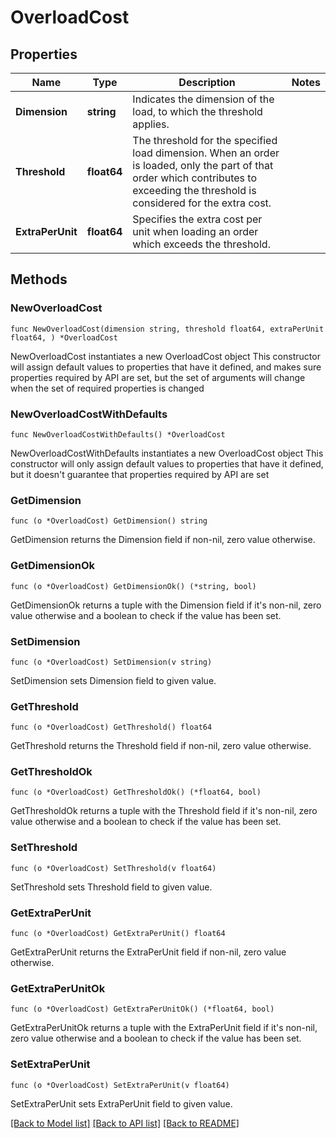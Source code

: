 # OverloadCost

## Properties

Name | Type | Description | Notes
------------ | ------------- | ------------- | -------------
**Dimension** | **string** | Indicates the dimension of the load, to which the threshold applies. | 
**Threshold** | **float64** | The threshold for the specified load dimension.  When an order is loaded, only the part of that order which contributes to exceeding the threshold is considered for the extra cost. | 
**ExtraPerUnit** | **float64** | Specifies the extra cost per unit when loading an order which exceeds the threshold. | 

## Methods

### NewOverloadCost

`func NewOverloadCost(dimension string, threshold float64, extraPerUnit float64, ) *OverloadCost`

NewOverloadCost instantiates a new OverloadCost object
This constructor will assign default values to properties that have it defined,
and makes sure properties required by API are set, but the set of arguments
will change when the set of required properties is changed

### NewOverloadCostWithDefaults

`func NewOverloadCostWithDefaults() *OverloadCost`

NewOverloadCostWithDefaults instantiates a new OverloadCost object
This constructor will only assign default values to properties that have it defined,
but it doesn't guarantee that properties required by API are set

### GetDimension

`func (o *OverloadCost) GetDimension() string`

GetDimension returns the Dimension field if non-nil, zero value otherwise.

### GetDimensionOk

`func (o *OverloadCost) GetDimensionOk() (*string, bool)`

GetDimensionOk returns a tuple with the Dimension field if it's non-nil, zero value otherwise
and a boolean to check if the value has been set.

### SetDimension

`func (o *OverloadCost) SetDimension(v string)`

SetDimension sets Dimension field to given value.


### GetThreshold

`func (o *OverloadCost) GetThreshold() float64`

GetThreshold returns the Threshold field if non-nil, zero value otherwise.

### GetThresholdOk

`func (o *OverloadCost) GetThresholdOk() (*float64, bool)`

GetThresholdOk returns a tuple with the Threshold field if it's non-nil, zero value otherwise
and a boolean to check if the value has been set.

### SetThreshold

`func (o *OverloadCost) SetThreshold(v float64)`

SetThreshold sets Threshold field to given value.


### GetExtraPerUnit

`func (o *OverloadCost) GetExtraPerUnit() float64`

GetExtraPerUnit returns the ExtraPerUnit field if non-nil, zero value otherwise.

### GetExtraPerUnitOk

`func (o *OverloadCost) GetExtraPerUnitOk() (*float64, bool)`

GetExtraPerUnitOk returns a tuple with the ExtraPerUnit field if it's non-nil, zero value otherwise
and a boolean to check if the value has been set.

### SetExtraPerUnit

`func (o *OverloadCost) SetExtraPerUnit(v float64)`

SetExtraPerUnit sets ExtraPerUnit field to given value.



[[Back to Model list]](../README.md#documentation-for-models) [[Back to API list]](../README.md#documentation-for-api-endpoints) [[Back to README]](../README.md)


